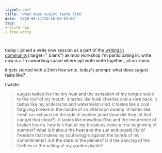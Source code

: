```yaml
---
layout: post
title: 'what does august taste like'
date: '2020-08-11T20:16:00-04:00'
tags:
- write now
- free write

--- 
```


today i joined a write now session as a part of the [writing in community](https://writingincommunity.com/){:target="_blank"} akimbo workshop i'm participating in. write now is a 1h coworking space where ppl write write together, all on zoom. 

it gets started with a 2min free write. today's prompt: what does august taste like? 

i wrote:

> august tastes like the dry heat and the sensation of my tongue stuck to the roof of my mouth. it tastes like husk cherries and a sore back. it tastes like my underarms and watermelon rind. it tastes like a cool forgiving breeze in the middle of an afternoon swamp. it tastes like fresh car exhaust on the side of walden pond (how did they let that car get that close?). it tastes like mewithoutYou and the recurrence of broken hearts. how is it that all my breakups come at the beginning of summer? what is it about the heat and the sun and possibility of freedom that makes my soul wriggle against the bonds of my commitments? is it the stars or the planets? is it the dancing of the fireflies or the wilting of my garden plants?